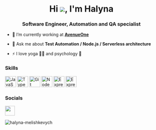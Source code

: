 <h1 align="center">Hi <img src="https://user-images.githubusercontent.com/18350557/176309783-0785949b-9127-417c-8b55-ab5a4333674e.gif" />, I'm Halyna</h1>
<h3 align="center">Software Engineer, Automation and QA specialist</h3>

- 🔭&nbsp;I’m currently working at **[AvenueOne](https://www.avenue.one/)**

- 💬&nbsp;Ask me about **Test Automation / Node.js / Serverless architecture**

- ⚡&nbsp;I love yoga 🧘‍♀️ and psychology 🧠

### Skills

<p align="left">
<a href="https://developer.mozilla.org/en-US/docs/Web/JavaScript" target="_blank" rel="noreferrer"><img src="TODO" width="36" height="36" alt="JavaScript" /></a>
<a href="https://www.typescriptlang.org/" target="_blank" rel="noreferrer"><img src="TODO" width="36" height="36" alt="TypeScript" /></a>
<a href="https://git-scm.com/" target="_blank" rel="noreferrer"><img src="TODO" width="36" height="36" alt="Git" /></a>
<a href="https://nodejs.org/en/" target="_blank" rel="noreferrer"><img src="TODO" width="36" height="36" alt="NodeJS" /></a>
<a href="https://expressjs.com/" target="_blank" rel="noreferrer"><img src="TODO" width="36" height="36" alt="Express" /></a>
<a href="https://aws.amazon.com/" target="_blank" rel="noreferrer"><img src="TODO" width="36" height="36" alt="Express" /></a>
</p>

### Socials

<p align="left">
    <a href="https://www.linkedin.com/in/halyna-melishkevych/" target="_blank" rel="noreferrer"><img src="TODO" width="32" height="32" /></a>
</p>

<p>
    <img align="left" src="https://github-readme-stats.vercel.app/api/top-langs/?username=HalynaMelishkevich&layout=compact&hide=html" alt="halyna-melishkevych" />
</p>
